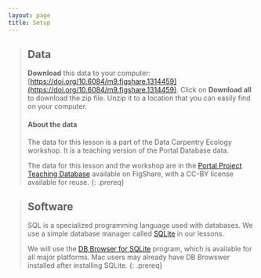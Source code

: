 ```yaml
---
layout: page
title: Setup
---
```


> ## Data
> **Download** this data to your computer: [https://doi.org/10.6084/m9.figshare.1314459](https://doi.org/10.6084/m9.figshare.1314459). Click on **Download all** to download the zip file. Unzip it to a location that you can easily find on your computer.
> 
> #### About the data
> The data for this lesson is a part of the Data Carpentry Ecology workshop. 
> It is a teaching version of the Portal Database data. 
>  
> The data for this lesson and the workshop are in the 
> [Portal Project Teaching Database](https://figshare.com/articles/Portal_Project_Teaching_Database/1314459) 
> available on FigShare, with a CC-BY license 
> available for reuse.
{: .prereq}


> ## Software
> SQL is a specialized programming language used with databases.  We
> use a simple database manager called [SQLite](http://www.sqlite.org/)
> in our lessons.
> 
> We will use the [DB Browser for SQLite](http://sqlitebrowser.org/) program,
> which is available for all major platforms. Mac users may already have DB Browswer installed after installing SQLite.
{: .prereq}
